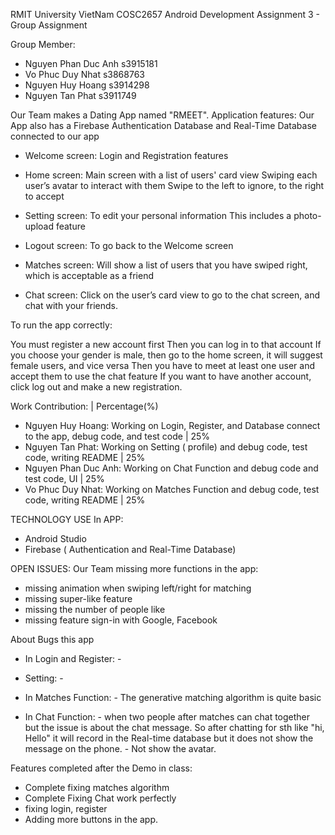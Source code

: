 RMIT University VietNam
COSC2657 Android Development
Assignment 3 - Group Assignment

Group Member:
- Nguyen Phan Duc Anh   s3915181
- Vo Phuc Duy Nhat      s3868763
- Nguyen Huy Hoang      s3914298
- Nguyen Tan Phat       s3911749

Our Team makes a Dating App named "RMEET".
Application features:
Our App also has a Firebase Authentication Database and Real-Time Database connected to our app

+ Welcome screen:
Login and Registration features

+ Home screen:
Main screen with a list of users' card view
Swiping each user’s avatar to interact with them
Swipe to the left to ignore, to the right to accept

+ Setting screen:
To edit your personal information
This includes a photo-upload feature

+ Logout screen:
To go back to the Welcome screen

+ Matches screen:
Will show a list of users that you have swiped right, which is acceptable as a friend


+ Chat screen:
Click on the user’s card view to go to the chat screen, and chat with your friends.


To run the app correctly:

You must register a new account first
Then you can log in to that account
If you choose your gender is male, then go to the home screen, it will suggest female users, and vice versa
Then you have to meet at least one user and accept them to use the chat feature
If you want to have another account, click log out and make a new registration.


Work Contribution:                                                                                          | Percentage(%)
+ Nguyen Huy Hoang: Working on Login, Register, and Database connect to the app, debug code, and test code |    25%
+ Nguyen Tan Phat: Working on Setting ( profile) and debug code, test code, writing README               |    25%
+ Nguyen Phan Duc Anh: Working on Chat Function and debug code and test code, UI                            |    25%
+ Vo Phuc Duy Nhat: Working on Matches Function and debug code, test code, writing README                  |    25%

TECHNOLOGY USE In APP:
- Android Studio
- Firebase ( Authentication and Real-Time Database)

OPEN ISSUES:
Our Team missing more functions in the app:
- missing animation when swiping left/right for matching
- missing super-like feature
- missing the number of people like 
- missing feature sign-in with Google, Facebook

About Bugs this app
+ In Login and Register: -

+ Setting:               - 

+ In Matches Function:   - The generative matching algorithm is quite basic

+ In Chat Function:      - when two people after matches can chat together but the issue is about the chat message. So after chatting for sth like "hi, Hello" it will record 
			   in the Real-time database but it does not show the message on the phone.
                         - Not show the avatar.

Features completed after the Demo in class:
- Complete fixing matches algorithm
- Complete Fixing Chat work perfectly
- fixing login, register
- Adding more buttons in the app.



